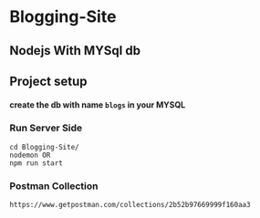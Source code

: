 # Blogging-Site

## Nodejs With MYSql db

## Project setup
#### create the db with name ```blogs``` in your MYSQL

### Run Server Side

```
cd Blogging-Site/
nodemon OR
npm run start
```

### Postman Collection 

```
https://www.getpostman.com/collections/2b52b97669999f160aa3
```